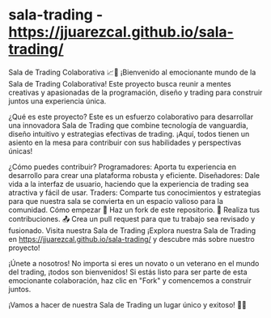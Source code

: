 # sala-trading - https://jjuarezcal.github.io/sala-trading/


Sala de Trading Colaborativa 📈💼
¡Bienvenido al emocionante mundo de la Sala de Trading Colaborativa! Este proyecto busca reunir a mentes creativas y apasionadas de la programación, diseño y trading para construir juntos una experiencia única.

¿Qué es este proyecto?
Este es un esfuerzo colaborativo para desarrollar una innovadora Sala de Trading que combine tecnología de vanguardia, diseño intuitivo y estrategias efectivas de trading. ¡Aquí, todos tienen un asiento en la mesa para contribuir con sus habilidades y perspectivas únicas!

¿Cómo puedes contribuir?
Programadores: Aporta tu experiencia en desarrollo para crear una plataforma robusta y eficiente.
Diseñadores: Dale vida a la interfaz de usuario, haciendo que la experiencia de trading sea atractiva y fácil de usar.
Traders: Comparte tus conocimientos y estrategias para que nuestra sala se convierta en un espacio valioso para la comunidad.
Cómo empezar
🍴 Haz un fork de este repositorio.
🔨 Realiza tus contribuciones.
📤 Crea un pull request para que tu trabajo sea revisado y fusionado.
Visita nuestra Sala de Trading
¡Explora nuestra Sala de Trading en https://jjuarezcal.github.io/sala-trading/ y descubre más sobre nuestro proyecto!

¡Únete a nosotros!
No importa si eres un novato o un veterano en el mundo del trading, ¡todos son bienvenidos! Si estás listo para ser parte de esta emocionante colaboración, haz clic en "Fork" y comencemos a construir juntos.

¡Vamos a hacer de nuestra Sala de Trading un lugar único y exitoso! 🚀✨

